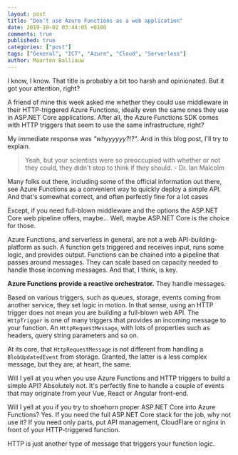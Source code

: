 ```yaml
---
layout: post
title: "Don't use Azure Functions as a web application"
date: 2019-10-02 03:44:05 +0100
comments: true
published: true
categories: ["post"]
tags: ["General", "ICT", "Azure", "Cloud", "Serverless"]
author: Maarten Balliauw
---
```


I know, I know. That title is probably a bit too harsh and opinionated. But it got your attention, right?

A friend of mine this week asked me whether they could use middleware in their HTTP-triggered Azure Functions, ideally even the same ones they use in ASP.NET Core applications. After all, the Azure Functions SDK comes with HTTP triggers that seem to use the same infrastructure, right?

My immediate response was *"whyyyyyy?!?"*. And in this blog post, I'll try to explain.

> Yeah, but your scientists were so preoccupied with whether or not they could, they didn't stop to think if they should. - Dr. Ian Malcolm

Many folks out there, including some of the official information out there, see Azure Functions as a convenient way to quickly deploy a simple API. And that's somewhat correct, and often perfectly fine for a lot cases

Except, if you need full-blown middleware and the options the ASP.NET Core web pipeline offers, maybe... Well, maybe ASP.NET Core is the choice for those.

Azure Functions, and serverless in general, are not a web API-building-platform as such. A function gets triggered and receives input, runs some logic, and provides output. Functions can be chained into a pipeline that passes around messages. They can scale based on capacity needed to handle those incoming messages. And that, I think, is key.

**Azure Functions provide a reactive orchestrator.** They handle messages.

Based on various triggers, such as queues, storage, events coming from another service, they set logic in motion. In that sense, using an HTTP trigger does not mean you are building a full-blown web API. The `HttpTrigger` is one of many triggers that provides an incoming message to your function. An `HttpRequestMessage`, with lots of properties such as headers, query string parameters and so on.

At its core, that `HttpRequestMessage` is not different from handling a `BlobUpdatedEvent` from storage. Granted, the latter is a less complex message, but they are, at heart, the same.

Will I yell at you when you use Azure Functions and HTTP triggers to build a simple API? Absolutely not. It's perfectly fine to handle a couple of events that may originate from your Vue, React or Angular front-end.

Will I yell at you if you try to shoehorn proper ASP.NET Core into Azure Functions? Yes. If you need the full ASP.NET Core stack for the job, why not use it? If you need only parts, put API management, CloudFlare or nginx in front of your HTTP-triggered function.

HTTP is just another type of message that triggers your function logic.